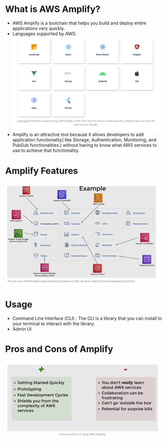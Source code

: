 # What is AWS Amplify?
* AWS Amplify is a toolchain that helps you build and deploy entire applications very quickly.  
* Languages supported by AWS:  
![AWS](./AWS/AWS.PNG)  
* Amplify is an attractive tool because it allows developers to add application functionality( like Storage, Authentication, Monitoring, and PubSub functionalities.) without having to know what AWS services to use to achieve that functionality.   

# Amplify Features
![Features](./AWS/features.PNG)  
  
# Usage
* Command Line Interface (CLI) : The CLI is a library that you can install to your terminal to interact with the library.  
* Admin UI

# Pros and Cons of Amplify
![Pro_Con](./AWS/Pro_Con.PNG)  
